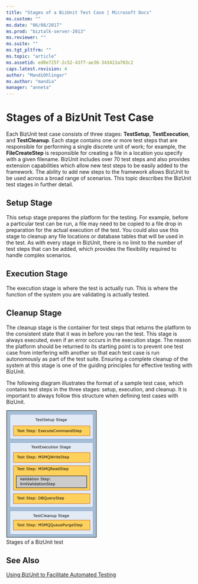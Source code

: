 ```yaml
---
title: "Stages of a BizUnit Test Case | Microsoft Docs"
ms.custom: ""
ms.date: "06/08/2017"
ms.prod: "biztalk-server-2013"
ms.reviewer: ""
ms.suite: ""
ms.tgt_pltfrm: ""
ms.topic: "article"
ms.assetid: ed0e725f-2c52-43f7-ae30-343413a703c2
caps.latest.revision: 4
author: "MandiOhlinger"
ms.author: "mandia"
manager: "anneta"
---
```

# Stages of a BizUnit Test Case
Each BizUnit test case consists of three stages: **TestSetup**, **TestExecution**, and **TestCleanup**. Each stage contains one or more test steps that are responsible for performing a single discrete unit of work; for example, the **FileCreateStep** is responsible for creating a file in a location you specify with a given filename.  BizUnit includes over 70 test steps and also provides extension capabilities which allow new test steps to be easily added to the framework. The ability to add new steps to the framework allows BizUnit to be used across a broad range of scenarios. This topic describes the BizUnit test stages in further detail.  
  
## Setup Stage  
 This setup stage prepares the platform for the testing. For example, before a particular test can be run, a file may need to be copied to a file drop in preparation for the actual execution of the test. You could also use this stage to cleanup any file locations or database tables that will be used in the test. As with every stage in BizUnit, there is no limit to the number of test steps that can be added, which provides the flexibility required to handle complex scenarios.  
  
## Execution Stage  
 The execution stage is where the test is actually run. This is where the function of the system you are validating is actually tested.  
  
## Cleanup Stage  
 The cleanup stage is the container for test steps that returns the platform to the consistent state that it was in before you ran the test. This stage is always executed, even if an error occurs in the execution stage. The reason the platform should be returned to its starting point is to prevent one test case from interfering with another so that each test case is run autonomously as part of the test suite. Ensuring a complete cleanup of the system at this stage is one of the guiding principles for effective testing with BizUnit.  
  
 The following diagram illustrates the format of a sample test case, which contains test steps in the three stages: setup, execution, and cleanup. It is important to always follow this structure when defining test cases with BizUnit.  
  
 ![Stages of a BizUnit Test](../technical-guides/media/0a3e2e30-8329-4e87-ae83-f50f7b6aa0a4.gif "0a3e2e30-8329-4e87-ae83-f50f7b6aa0a4")  
Stages of a BizUnit test  
  
## See Also  
 [Using BizUnit to Facilitate Automated Testing](../technical-guides/using-bizunit-to-facilitate-automated-testing.md)